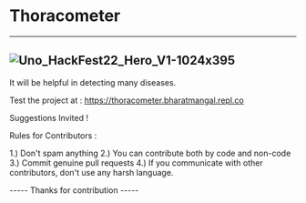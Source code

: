 # Thoracometer

---------------------
![Uno_HackFest22_Hero_V1-1024x395](https://user-images.githubusercontent.com/114771965/197408072-bd39a23f-2b94-45f3-ab8e-2e005ae65811.jpg)
---------------------

It will be helpful in detecting many diseases.

Test the project at : https://thoracometer.bharatmangal.repl.co

Suggestions Invited !

Rules for Contributors :

1.) Don't spam anything
2.) You can contribute both by code and non-code
3.) Commit genuine pull requests
4.) If you communicate with other contributors, don't use any harsh language.

----- Thanks for contribution -----

